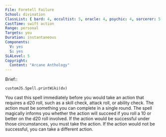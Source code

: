 ```yaml
---
File: Foretell Failure
School: divination
ClassList: { bard: 4, occultist: 5, oracle: 4, psychic: 4, sorcerer: 5, wizard: 5, witch: 4 }
CastTime: swift action
Range: personal
Targets: you
Duration: instantaneous
Components:
  V: yes
  S: yes
SLALevel: 5
Copyright:
  Content: "Arcane Anthology"
---
```

Brief:: 

```dataviewjs
customJS.Spell.printWiki(dv)
```

You cast this spell immediately before you would take an action that requires a d20 roll, such as a skill check, attack roll, or ability check. The action must be something you can complete in a single round. The spell magically informs you whether the action will succeed if you roll a 10 or better on the d20 roll involved. If the action would be successful under those circumstances, you must take the action. If the action would not be successful, you can take a different action.
